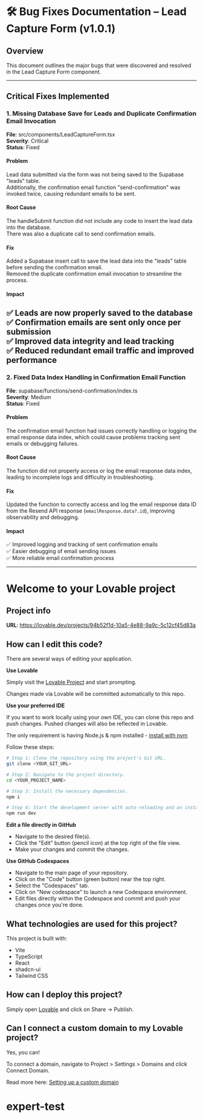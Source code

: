 # 🛠 Bug Fixes Documentation – Lead Capture Form (v1.0.1)

## Overview

This document outlines the major bugs that were discovered and resolved in the
Lead Capture Form component.

---

## Critical Fixes Implemented

### 1. Missing Database Save for Leads and Duplicate Confirmation Email Invocation
**File**: src/components/LeadCaptureForm.tsx  
**Severity**: Critical  
**Status**: Fixed  

#### Problem  
Lead data submitted via the form was not being saved to the Supabase "leads" table.  
Additionally, the confirmation email function "send-confirmation" was invoked twice, causing redundant emails to be sent.

#### Root Cause  
The handleSubmit function did not include any code to insert the lead data into the database.  
There was also a duplicate call to send confirmation emails.

#### Fix  
Added a Supabase insert call to save the lead data into the "leads" table before sending the confirmation email.  
Removed the duplicate confirmation email invocation to streamline the process.

#### Impact  
✅ Leads are now properly saved to the database  
✅ Confirmation emails are sent only once per submission  
✅ Improved data integrity and lead tracking  
✅ Reduced redundant email traffic and improved performance  
---

### 2. Fixed Data Index Handling in Confirmation Email Function

**File**: supabase/functions/send-confirmation/index.ts  
**Severity**: Medium  
**Status**: Fixed

#### Problem

The confirmation email function had issues correctly handling or logging the email response data index, which could cause problems tracking sent emails or debugging failures.

#### Root Cause

The function did not properly access or log the email response data index, leading to incomplete logs and difficulty in troubleshooting.

#### Fix

Updated the function to correctly access and log the email response data ID from the Resend API response (`emailResponse.data?.id`), improving observability and debugging.

#### Impact

✅ Improved logging and tracking of sent confirmation emails  
✅ Easier debugging of email sending issues  
✅ More reliable email confirmation process

---

# Welcome to your Lovable project

## Project info

**URL**: https://lovable.dev/projects/94b52f1d-10a5-4e88-9a9c-5c12cf45d83a

## How can I edit this code?

There are several ways of editing your application.

**Use Lovable**

Simply visit the [Lovable Project](https://lovable.dev/projects/94b52f1d-10a5-4e88-9a9c-5c12cf45d83a) and start prompting.

Changes made via Lovable will be committed automatically to this repo.

**Use your preferred IDE**

If you want to work locally using your own IDE, you can clone this repo and push changes. Pushed changes will also be reflected in Lovable.

The only requirement is having Node.js & npm installed - [install with nvm](https://github.com/nvm-sh/nvm#installing-and-updating)

Follow these steps:

```sh
# Step 1: Clone the repository using the project's Git URL.
git clone <YOUR_GIT_URL>

# Step 2: Navigate to the project directory.
cd <YOUR_PROJECT_NAME>

# Step 3: Install the necessary dependencies.
npm i

# Step 4: Start the development server with auto-reloading and an instant preview.
npm run dev
```

**Edit a file directly in GitHub**

- Navigate to the desired file(s).
- Click the "Edit" button (pencil icon) at the top right of the file view.
- Make your changes and commit the changes.

**Use GitHub Codespaces**

- Navigate to the main page of your repository.
- Click on the "Code" button (green button) near the top right.
- Select the "Codespaces" tab.
- Click on "New codespace" to launch a new Codespace environment.
- Edit files directly within the Codespace and commit and push your changes once you're done.

## What technologies are used for this project?

This project is built with:

- Vite
- TypeScript
- React
- shadcn-ui
- Tailwind CSS

## How can I deploy this project?

Simply open [Lovable](https://lovable.dev/projects/94b52f1d-10a5-4e88-9a9c-5c12cf45d83a) and click on Share -> Publish.

## Can I connect a custom domain to my Lovable project?

Yes, you can!

To connect a domain, navigate to Project > Settings > Domains and click Connect Domain.

Read more here: [Setting up a custom domain](https://docs.lovable.dev/tips-tricks/custom-domain#step-by-step-guide)
# expert-test
